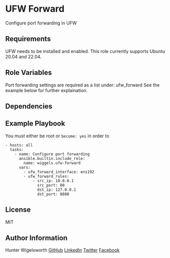 UFW Forward
=========

Configure port forwarding in UFW

Requirements
------------

UFW needs to be installed and enabled.
This role currently supports Ubuntu 20.04 and 22.04.

Role Variables
--------------

Port forwarding settings are required as a list under:
    ufw_forward
See the example below for further explaination.

Dependencies
------------


Example Playbook
----------------

You must either be root or `become: yes` in order to 

    - hosts: all
      tasks:
        - name: Configure port forwarding
          ansible.builtin.include_role: 
            name: wiggels.ufw-forward
          vars:
            - ufw_forward_interface: ens192
            - ufw_forward_rules:
                - src_ip: 10.0.0.1
                  src_port: 80
                  dst_ip: 127.0.0.1
                  dst_port: 8080

License
-------

MIT

Author Information
------------------

Hunter Wigelsworth
[GitHub](https://github.com/wiggels)
[LinkedIn](https://www.linkedin.com/in/wiggels/)
[Twitter](https://www.twitter.com/wiggels/)
[Facebook](https://www.facebook.com/wiggels/)